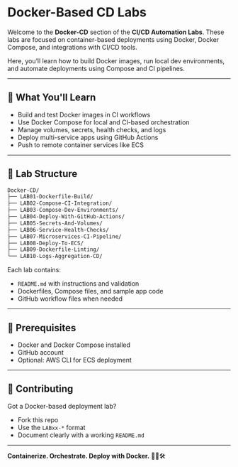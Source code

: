 # Docker-Based CD Labs

Welcome to the **Docker-CD** section of the **CI/CD Automation Labs**. These labs are focused on container-based deployments using Docker, Docker Compose, and integrations with CI/CD tools.

Here, you’ll learn how to build Docker images, run local dev environments, and automate deployments using Compose and CI pipelines.

---

## 🚀 What You'll Learn

- Build and test Docker images in CI workflows
- Use Docker Compose for local and CI-based orchestration
- Manage volumes, secrets, health checks, and logs
- Deploy multi-service apps using GitHub Actions
- Push to remote container services like ECS

---

## 📁 Lab Structure

```bash
Docker-CD/
├── LAB01-Dockerfile-Build/
├── LAB02-Compose-CI-Integration/
├── LAB03-Compose-Dev-Environments/
├── LAB04-Deploy-With-GitHub-Actions/
├── LAB05-Secrets-And-Volumes/
├── LAB06-Service-Health-Checks/
├── LAB07-Microservices-CI-Pipeline/
├── LAB08-Deploy-To-ECS/
├── LAB09-Dockerfile-Linting/
└── LAB10-Logs-Aggregation-CD/
```

Each lab contains:
- `README.md` with instructions and validation
- Dockerfiles, Compose files, and sample app code
- GitHub workflow files when needed

---

## 🧠 Prerequisites

- Docker and Docker Compose installed
- GitHub account
- Optional: AWS CLI for ECS deployment

---

## 💬 Contributing

Got a Docker-based deployment lab?
- Fork this repo
- Use the `LABxx-*` format
- Document clearly with a working `README.md`

---

**Containerize. Orchestrate. Deploy with Docker.** 🐳🚀🛠️

